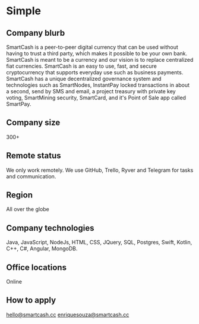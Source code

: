 # Simple

## Company blurb

SmartCash is a peer-to-peer digital currency that can be used without having to trust a third party,
which makes it possible to be your own bank.
SmartCash is meant to be a currency and our vision is to replace centralized fiat currencies.
SmartCash is an easy to use, fast, and secure cryptocurrency that supports everyday use such as
business payments. SmartCash has a unique decentralized governance system and technologies
such as SmartNodes, InstantPay locked transactions in about a second, send by SMS and email, a
project treasury with private key voting, SmartMining security, SmartCard, and it's Point of Sale
app called SmartPay.

## Company size

300+

## Remote status

We only work remotely. We use GitHub, Trello, Ryver and Telegram for tasks and communication.

## Region

All over the globe

## Company technologies

Java, JavaScript, NodeJs, HTML, CSS, JQuery, SQL, Postgres, Swift, Kotlin, C++, C#, Angular, MongoDB.

## Office locations

Online

## How to apply

hello@smartcash.cc
enriquesouza@smartcash.cc
